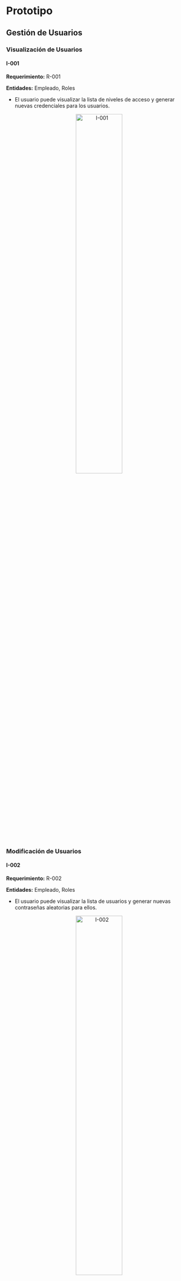 # Prototipo

## Gestión de Usuarios

### Visualización de Usuarios

#### **I-001**

**Requerimiento:** R-001

**Entidades:** Empleado, Roles

* El usuario puede visualizar la lista de niveles de acceso y generar nuevas credenciales para los usuarios.

<div style="text-align: center;">
<img src="./resources/prototipo/I-001.png" alt="I-001" style="width: 50%; height: auto;"/>
</div>
<br>

### Modificación de Usuarios

#### **I-002**

**Requerimiento:** R-002

**Entidades:** Empleado, Roles

* El usuario puede visualizar la lista de usuarios y generar nuevas contraseñas aleatorias para ellos.

<div style="text-align: center;">
<img src="./resources/prototipo/I-002.png" alt="I-002" style="width: 50%; height: auto;"/>
</div>
<br>

### Visualización de Empleados

#### **I-003**

**Requerimiento:** R-003

**Entidades:** Empleado, Roles

* El usuario puede visualizar la lista de empleados con sus respectivas credenciales y roles.

<div style="text-align: center;">
<img src="./resources/prototipo/I-003.png" alt="I-003" style="width: 50%; height: auto;"/>
</div>
<br>

### Visualización de Rendimiento de Empleados

#### **I-004**

**Requerimiento:** R-004

**Entidades:** Empleado, Roles, RendimientoEmpleado

* El usuario puede visualizar el rendimiento de los empleados, incluyendo tareas completadas, tiempo promedio por tarea, calidad del trabajo, participación en reuniones y documentos generados.

<div style="text-align: center;">
<img src="./resources/prototipo/I-004.png" alt="I-004" style="width: 50%; height: auto;"/>
</div>
<br>

#### **I-005**

**Requerimiento:** R-005

**Entidades:** Empleado, Roles, RendimientoEmpleado

* El usuario puede visualizar el rendimiento de los empleados, filtrar por fecha y rol, y ordenar los resultados según diferentes criterios.

<div style="text-align: center;">
<img src="./resources/prototipo/I-005.png" alt="I-005" style="width: 50%; height: auto;"/>
</div>
<br>


## Gestión de Pedidos

### Visualización de Pedidos de Migración

#### **I-010**

**Requerimiento:** R-010, R-011

**Entidades:** Pedido, Area Migracion y Squad. 

* El usuario una vez registrado, estará en la página principal del sistema el cual mostrará los últimos pedidos y migraciones que se  hiceron. Además, habrá opciones para crear un nuevo pedido y nueva migración.

<div style="text-align: center;">
<img src=".\resources\prototipo\I-010.jpeg" alt="I-010" style="width: 90%; height: auto;"/>
</div>
<br>

#### **I-011**

**Requerimiento:** R-010

**Entidades:** Pedido y Area. 

* El usuario podrá visualizar todo el historial de pedidos y hacer click en uno de los pedidos podrá ver con detalle todas las migraciones de ese pedido. Además, habrá opciones para crear un nuevo pedido.

<div style="text-align: center;">
<img src=".\resources\prototipo\I-011.jpeg" alt="I-011" style="width: 90%; height: auto;"/>
</div>
<br>

#### **I-012**

**Requerimiento:** R-011

**Entidades:** Migracion y Squad. 

* El usuario podrá visualizar todas las migraciones de un pedido en especifico y habrá un botón para poder elegir otro pedido. Además, habrá opciones para crear una nueva migración.

<div style="text-align: center;">
<img src=".\resources\prototipo\I-012.jpeg" alt="I-012" style="width: 90%; height: auto;"/>
</div>
<br>

### Adición de Pedidos y de Migraciones

#### **I-013**

**Requerimiento:** R-012

**Entidades:** Pedido y Area. 

* El usuario podrá agregar un nuevo pedido llenando los datos del pedido que son el área solicitante, su estado, su prioridad y su fecha límite.

<div style="text-align: center;">
<img src=".\resources\prototipo\I-013.jpeg" alt="I-013" style="width: 90%; height: auto;"/>
</div>
<br>

#### **I-014**

**Requerimiento:** R-013

**Entidades:** Pedido,Migracion y Squad.

* El usuario podrá comenzar una nueva migración asignado al pedido que pertenece y llenando sus datos como lo son el squad encargado, la tecnologia usada y el entorno.

<div style="text-align: center;">
<img src=".\resources\prototipo\I-014.jpeg" alt="I-014" style="width: 90%; height: auto;"/>
</div>
<br>

## Gestión de Reuniones

### Creación de Reunión

#### **I-020**

**Requerimiento:** R-020 

**Entidades:** Reunión, Reporte de Conformidad, Recordatorio

* En esta sección, los Product Owners pueden programar nuevas reuniones ingresando detalles como fecha, hora, plataforma, tipo de reunión y agenda. Además, seleccionar a aquellos participantes que se estarán en dicha reunión. Estos reciben una notificación de creación de nueva reunión.

<div style="text-align: center;">
<img src=".\resources\prototipo\I-020.png" alt="I-020" style="width: 90%; height: auto;"/>
</div>
<br>


### Listado de reuniones completadas y pendientes

#### **I-021**


**Requerimiento:** R-021

**Entidades:**  Reunion

* En esta sección, se muestra todas las reuniones programadas, tanto completadas como pendientes, en una tabla con opciones de Ordenar y búsqueda. Permite ver detalles, Ver los reportes de conformidad y programar nuevas reuniones.

<div style="text-align: center;">
<img src=".\resources\prototipo\I-021.png" alt="I-021" style="width: 90%; height: auto;"/>
</div>
<br>

### Detalles de Reunión Pendiente

#### **I-022**

**Requerimiento:** R-022

**Entidades:** Reunión

* En esta sección, se proporciona los detalles de la reunión programada  seleccionada. Además, los usuarios pueden seleccionar editar o cancelar la reunión, así como marcar a las reuniones como ya completadas.

<div style="text-align: center;">
<img src=".\resources\prototipo\I-022.png" alt="I-022" style="width: 90%; height: auto;"/>
</div>
<br>


**Editar Reunión Programada**

#### **I-024**

**Requerimiento:** R-024

**Entidades:** Reunión, Recordatorio y Participante
* En esta sección, el usuario podrá cambiar los campos de la información sobre las reuniones así como la relación de participantes para dicha reunión. Al guardar los cambios se envía una notificación a los participantes asociados a dicha reunión.
 
<div style="text-align: center;">
<img src=".\resources\prototipo\I-024.png" alt="I-024" style="width: 90%; height: auto;"/>
</div>
<br>

**Cancelar Reunión Programada**

#### **I-025**

**Requerimiento:** R-025 

**Entidades:** Reunión, Recordatorio y Participante

* En esta sección, el usuario confirma para cancelar la reunión. Al cancelarla se envía una recordatorio a los participantes asociados a dicha reunión

<div style="text-align: center;">
<img src=".\resources\prototipo\I-025.png" alt="I-025" style="width: 90%; height: auto;"/>
</div>
<br>

### Detalles de Reunión Completada

#### **I-023**

**Requerimiento:** R-023

**Entidades:** Reunión, Recordatorio y Participante

* En esta sección, se proporciona los detalles de la reunión completada seleccionada. Además, los usuarios pueden seleccionar editar la agenda o editar/agregar los acuerdos alcanzados en dicha reunión, así como seleccionar la opción de "Generar Reporte de conformidad" si es que es la última de su tipo para un pedido.

<div style="text-align: center;">
<img src=".\resources\prototipo\I-023.png" alt="I-023" style="width: 90%; height: auto;"/>
</div>
<br>

### Generar reporte de conformidad

#### **I-026**

**Requerimiento:** R-026 

**Entidades:** Reunión, Reporte Conformidad, Pedido, Recordatorio, Participante

* En esta sección se muestra una vista previa con todos los datos relevantes de las reuniones asociadas, incluyendo el ID de la reunión, horario, agenda y acuerdos. Además, se crea un recordatorio y se les envía a los participantes de la última reunión.

<div style="text-align: center;">
<img src=".\resources\prototipo\I-026.png" alt="I-026" style="width: 90%; height: auto;"/>
</div>
<br>

## Equivalencias y Modelo DDV

### Visualización de Progreso

#### **I-030**

**Requerimiento:** R-030

**Entidades:** Conceptos de Negocio, Definiciones Tecnicas, Modelado

* El usuario una vez que haya elegido el pedido de migración, podrá visualizar una pantalla del progreso de cada sección y el responsable a cargo.

<div style="text-align: center;">
<img src=".\resources\prototipo\I-030.png" alt="I-030" style="width: 90%; height: auto;"/>
</div>
<br>

### Conceptos de Negocio

#### **I-031**

**Requerimiento:** R-031

**Entidades:** Conceptos de Negocio, Definiciones Tecnicas

* El usuario podrá visualizar la tabla generada con toda la información de los conceptos de negocio, si no se ha agregado nada tendrá la opción de elegir el botón de "agregar concepto de negocio".

<div style="text-align: center;">
<img src=".\resources\prototipo\I-031.png" alt="I-031" style="width: 90%; height: auto;"/>
</div>
<br>

#### **I-032**

**Requerimiento:** R-032

**Entidades:** Conceptos de Negocio, Definiciones Tecnicas

* El usuario podrá registrar toda la información asociada al concepto de negocio, se podrán agregar tantos campos como sean necesarios y sus respectivos nombres equivalentes.

<div style="text-align: center;">
<img src=".\resources\prototipo\I-032.png" alt="I-032" style="width: 90%; height: auto;"/>
</div>
<br>

#### **I-033**

**Requerimiento:** R-033

**Entidades:** Conceptos de Negocio, Definiciones Tecnicas

* El usuario podrá asociar la tabla respectiva de los campos registrados en la vista anterior, asimismo podrá registrar el nombre equivalente de la tabla y guardar dicha información.

<div style="text-align: center;">
<img src=".\resources\prototipo\I-033.png" alt="I-033" style="width: 90%; height: auto;"/>
</div>
<br>

### Equivalencias

#### **I-034**

**Requerimiento:** R-034

**Entidades:** Definiciones Tecnicas

* El usuario podrá buscar mediante un filtro, que será el nombre de las tablas, todas las equivalencias asociadas a ella (esquema, tabla y campos equivalentes).

<div style="text-align: center;">
<img src=".\resources\prototipo\I-034.png" alt="I-034" style="width: 90%; height: auto;"/>
</div>
<br>

### Modelo DDV

#### **I-035**

**Requerimiento:** R-035

**Entidades:** Modelado

* El usuario podrá visualizar la información referente al modelo DDV mediante una búsqueda por nombre de campo.

<div style="text-align: center;">
<img src=".\resources\prototipo\I-035.corregido.png" alt="I-035" style="width: 90%; height: auto;"/>
</div>
<br>

#### **I-036**

**Requerimiento:** R-036

**Entidades:** Modelado, Definiciones Tecnicas

* El usuario podrá registrar la información referente al modelo DDV para cada campo y asociar los nombres del EsquemaDDV y TablaDDV a cada uno de ellos.

<div style="text-align: center;">
<img src=".\resources\prototipo\I-036.png" alt="I-036" style="width: 90%; height: auto;"/>
</div>
<br>

#### **I-040**

**Requerimiento:** R-040

**Entidades:** Reunión, Pedido

* El usuario puede elaborar la lógica de Universo en SQL, según los requerimientos del cliente

<div style="text-align: center;">
<img src=".\resources\prototipo\I-040.png" alt="I-040" style="width: 90%; height: auto;"/>
</div>
<br>

#### **I-041**

**Requerimiento:** R-041

**Entidades:** Universo, Definiciones Tecnicas, Modelado

* El usuario puede elaborar la lógica funcional de las reglas de carga para cada una de las migraciones, guiados por el Universo.

<div style="text-align: center;">
<img src=".\resources\prototipo\I-041.png" alt="I-041" style="width: 90%; height: auto;"/>
</div>
<br>

#### **I-042**

**Requerimiento:** R-043 R-044

**Entidades:** ReglaDeCargaFuncional

* El usuario puede elaborar la lógica técnica de precarga para cada migración, a partir de la lógica funcional anteriormente establecida, esto servirá para el ciclo de retroalimentación generado entre el Data Engineer y el Custodio Técnico

<div style="text-align: center;">
<img src=".\resources\prototipo\I-042.png" alt="I-042" style="width: 90%; height: auto;"/>
</div>
<br>

#### **I-043**

**Requerimiento:** R-044

**Entidades:** ReglaDeCargaTecnica

* El usuario puede dar por finalizada la elaboración de lógica técnica de las reglas de carga o volver a enviarselo al custodio para correcciones

<div style="text-align: center;">
<img src=".\resources\prototipo\I-043.png" alt="I-043" style="width: 90%; height: auto;"/>
</div>
<br>

#### **I-044**

**Requerimiento:** R-043

**Entidades:** Precarga, CargaPrecarga

* El usuario puede recomedar la apliación de ciertas reglas de precarga opcionales y está forzado a aplicar las obligatorias

<div style="text-align: center;">
<img src=".\resources\prototipo\I-044.png" alt="I-044" style="width: 90%; height: auto;"/>
</div>
<br>


### Seguridad dato
    * R-050
    *I-150
    <div style="text-align: center;">
<img src="050.png" alt="I-150" style="width: 90%; height: auto;"/>
</div>
<br>


[Regresar al índice](Indice.md)
